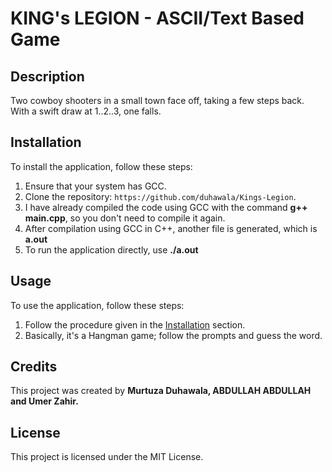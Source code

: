 # KING's LEGION - ASCII/Text Based Game  

## Description 
Two cowboy shooters in a small town face off, taking a few steps back. With a swift draw at 1..2..3, one falls.

## Installation 
To install the application, follow these steps:

1. Ensure that your system has GCC.
2. Clone the repository: `https://github.com/duhawala/Kings-Legion`.
3. I have already compiled the code using GCC with the command **g++ main.cpp**, so you don't need to compile it again.
4. After compilation using GCC in C++, another file is generated, which is **a.out**
5. To run the application directly, use **./a.out**

## Usage
To use the application, follow these steps:

1.  Follow the procedure given in the [Installation](https://github.com/duhawala/Kings-Legion#installation) section.
2.  Basically, it's a Hangman game; follow the prompts and guess the word.

## Credits
This project was created by **Murtuza Duhawala, ABDULLAH ABDULLAH and Umer Zahir.**

## License
This project is licensed under the MIT License.
